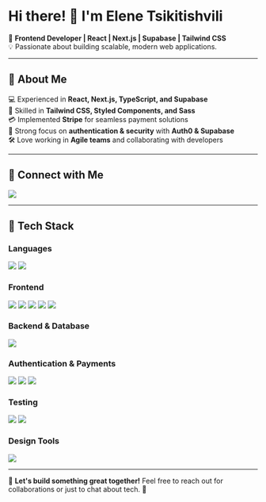 # Hi there! 👋 I'm Elene Tsikitishvili

🚀 **Frontend Developer | React | Next.js | Supabase | Tailwind CSS**  
💡 Passionate about building scalable, modern web applications.  

---

## 🌟 About Me  
 💻  Experienced in **React, Next.js, TypeScript, and Supabase**  
 🎨  Skilled in **Tailwind CSS, Styled Components, and Sass**  
 💳  Implemented **Stripe** for seamless payment solutions  
 🔐  Strong focus on **authentication & security** with **Auth0 & Supabase**  
 🛠️  Love working in **Agile teams** and collaborating with developers  

---

## 🔗 Connect with Me  
<p align="left">
  <a href="https://www.linkedin.com/in/elene-tskitishvili">
    <img src="https://img.shields.io/badge/LinkedIn-0077B5?style=for-the-badge&logo=linkedin&logoColor=white" />
  </a>
</p>

---

## 🚀 Tech Stack  

### **Languages**  
<p align="left">
  <img src="https://img.shields.io/badge/TypeScript-3178C6?style=for-the-badge&logo=typescript&logoColor=white" />
  <img src="https://img.shields.io/badge/JavaScript-F7DF1E?style=for-the-badge&logo=javascript&logoColor=black" />
</p>

### **Frontend**  
<p align="left">
  <img src="https://img.shields.io/badge/React-61DAFB?style=for-the-badge&logo=react&logoColor=black" />
  <img src="https://img.shields.io/badge/Next.js-000000?style=for-the-badge&logo=next.js&logoColor=white" />
  <img src="https://img.shields.io/badge/Redux-764ABC?style=for-the-badge&logo=redux&logoColor=white" />
  <img src="https://img.shields.io/badge/TailwindCSS-38B2AC?style=for-the-badge&logo=tailwind-css&logoColor=white" />
  <img src="https://img.shields.io/badge/Sass-CC6699?style=for-the-badge&logo=sass&logoColor=white" />
</p>

### **Backend & Database**  
<p align="left">
  <img src="https://img.shields.io/badge/Supabase-3ECF8E?style=for-the-badge&logo=supabase&logoColor=white" />
</p>

### **Authentication & Payments**  
<p align="left">
  <img src="https://img.shields.io/badge/NextAuth.js-000000?style=for-the-badge&logo=nextdotjs&logoColor=white" />
  <img src="https://img.shields.io/badge/Auth0-EB5424?style=for-the-badge&logo=auth0&logoColor=white" />
  <img src="https://img.shields.io/badge/Stripe-008CDD?style=for-the-badge&logo=stripe&logoColor=white" />
</p>

### **Testing**  
<p align="left">
  <img src="https://img.shields.io/badge/Cypress-17202C?style=for-the-badge&logo=cypress&logoColor=white" />
  <img src="https://img.shields.io/badge/Vitest-6E9F18?style=for-the-badge&logo=vitest&logoColor=white" />
</p>

### **Design Tools**  
<p align="left">
  <img src="https://img.shields.io/badge/Figma-F24E1E?style=for-the-badge&logo=figma&logoColor=white" />
</p>

---

📌 **Let's build something great together!** Feel free to reach out for collaborations or just to chat about tech. 🚀  
